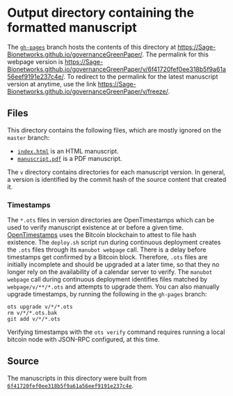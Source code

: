 # Output directory containing the formatted manuscript

The [`gh-pages`](https://github.com/Sage-Bionetworks/governanceGreenPaper/tree/gh-pages) branch hosts the contents of this directory at <https://Sage-Bionetworks.github.io/governanceGreenPaper/>.
The permalink for this webpage version is <https://Sage-Bionetworks.github.io/governanceGreenPaper/v/6f41720fef0ee318b5f9a61a56eef9191e237c4e/>.
To redirect to the permalink for the latest manuscript version at anytime, use the link <https://Sage-Bionetworks.github.io/governanceGreenPaper/v/freeze/>.

## Files

This directory contains the following files, which are mostly ignored on the `master` branch:

+ [`index.html`](index.html) is an HTML manuscript.
+ [`manuscript.pdf`](manuscript.pdf) is a PDF manuscript.

The `v` directory contains directories for each manuscript version.
In general, a version is identified by the commit hash of the source content that created it.

### Timestamps

The `*.ots` files in version directories are OpenTimestamps which can be used to verify manuscript existence at or before a given time.
[OpenTimestamps](https://opentimestamps.org/) uses the Bitcoin blockchain to attest to file hash existence.
The `deploy.sh` script run during continuous deployment creates the `.ots` files through its `manubot webpage` call.
There is a delay before timestamps get confirmed by a Bitcoin block.
Therefore, `.ots` files are initially incomplete and should be upgraded at a later time, so that they no longer rely on the availability of a calendar server to verify.
The `manubot webpage` call during continuous deployment identifies files matched by `webpage/v/**/*.ots` and attempts to upgrade them.
You can also manually upgrade timestamps, by running the following in the `gh-pages` branch:

```shell
ots upgrade v/*/*.ots
rm v/*/*.ots.bak
git add v/*/*.ots
```

Verifying timestamps with the `ots verify` command requires running a local bitcoin node with JSON-RPC configured, at this time.

## Source

The manuscripts in this directory were built from
[`6f41720fef0ee318b5f9a61a56eef9191e237c4e`](https://github.com/Sage-Bionetworks/governanceGreenPaper/commit/6f41720fef0ee318b5f9a61a56eef9191e237c4e).
